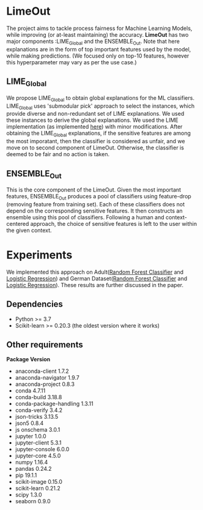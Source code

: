 # LimeOut
The project aims to tackle process fairness for Machine Learning Models, while improving (or at-least maintaining) the accuracy.
**LimeOut** has two major components :LIME<sub>Global</sub> and the ENSEMBLE<sub>Out</sub>.
Note that here explanations are in the form of top important features used by the model, while making predictions. (We focused
only on top-10 features, however this hyperparameter may vary as per the use case.)

## LIME<sub>Global</sub>
We propose LIME<sub>Global</sub> to obtain global explanations for the ML classifiers. LIME<sub>Global</sub> uses 'submodular pick' approach to select the instances, which provide diverse and non-redundant set of LIME explanations. We used these instances to derive the global explanations. We used the LIME implementation (as implemented [here](https://github.com/marcotcr/lime/)) with minor modifications. 
After obtaining the LIME<sub>Global</sub> explanations, if the sensitive features are among the most imporatant, then the 
classifier is considered as unfair, and we move on to second component of LimeOut. Otherwise, the classifier is deemed to be 
fair and no action is taken.

## ENSEMBLE<sub>Out</sub>
This is the core component of the LimeOut. Given the most important features, ENSEMBLE<sub>Out</sub> produces a pool of classifiers using 
feature-drop (removing feature from training set). Each of these classifiers does not depend on the corresponding sensitive 
features. It then constructs an ensemble using this pool of classifiers. Following a human and context-centered approach, the 
choice of sensitive features is left to the user within the given context. 

# Experiments
We implemented this approach on Adult([Random Forest Classifier](https://github.com/vaishnavi026/LimeOut/blob/master/Adult_Random_Forest.ipynb)
and [Logistic Regression](https://github.com/vaishnavi026/LimeOut/blob/master/Adult_Logistic_Regression.ipynb)) and 
German Dataset([Random Forest Classifier](https://github.com/vaishnavi026/LimeOut/blob/master/German_Random_Forest.ipynb) and 
[Logistic Regression](https://github.com/vaishnavi026/LimeOut/blob/master/German_Logistic_Regression.ipynb)). These results are
further discussed in the paper.

## Dependencies
* Python >= 3.7
* Scikit-learn >= 0.20.3 (the oldest version where it works)

## Other requirements 
**Package Version**
* anaconda-client                    1.7.2
* anaconda-navigator                 1.9.7
* anaconda-project                   0.8.3
* conda                              4.7.11
* conda-build                        3.18.8
* conda-package-handling             1.3.11
* conda-verify                       3.4.2
* json-tricks                        3.13.5
* json5                              0.8.4
* js onschema                         3.0.1
* jupyter                            1.0.0
* jupyter-client                     5.3.1
* jupyter-console                    6.0.0
* jupyter-core                       4.5.0
* numpy                              1.16.4
* pandas                             0.24.2
* pip                                19.1.1
* scikit-image                       0.15.0
* scikit-learn                       0.21.2
* scipy                              1.3.0
* seaborn                            0.9.0

